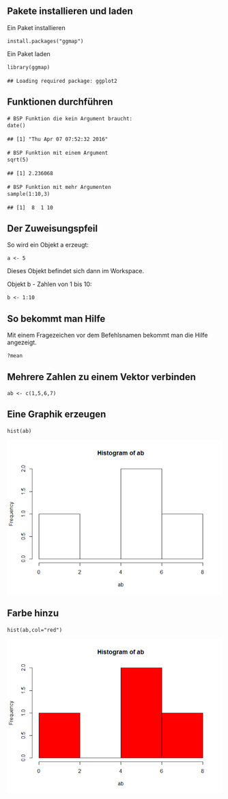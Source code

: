 Pakete installieren und laden
-----------------------------

Ein Paket installieren

    install.packages("ggmap")

Ein Paket laden

    library(ggmap)

    ## Loading required package: ggplot2

Funktionen durchführen
----------------------

    # BSP Funktion die kein Argument braucht:
    date()

    ## [1] "Thu Apr 07 07:52:32 2016"

    # BSP Funktion mit einem Argument
    sqrt(5)

    ## [1] 2.236068

    # BSP Funktion mit mehr Argumenten
    sample(1:10,3)

    ## [1]  8  1 10

Der Zuweisungspfeil
-------------------

So wird ein Objekt a erzeugt:

    a <- 5

Dieses Objekt befindet sich dann im Workspace.

Objekt b - Zahlen von 1 bis 10:

    b <- 1:10

So bekommt man Hilfe
--------------------

Mit einem Fragezeichen vor dem Befehlsnamen bekommt man die Hilfe
angezeigt.

    ?mean

Mehrere Zahlen zu einem Vektor verbinden
----------------------------------------

    ab <- c(1,5,6,7)

Eine Graphik erzeugen
---------------------

    hist(ab)

![](HalloWelt_files/figure-markdown_strict/unnamed-chunk-10-1.png)<!-- -->

Farbe hinzu
-----------

    hist(ab,col="red")

![](HalloWelt_files/figure-markdown_strict/unnamed-chunk-11-1.png)<!-- -->
